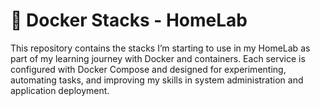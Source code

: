 # 🐳 Docker Stacks - HomeLab

This repository contains the stacks I’m starting to use in my HomeLab as part
of my learning journey with Docker and containers. Each service is configured
with Docker Compose and designed for experimenting, automating tasks, and 
improving my skills in system administration and application deployment.
